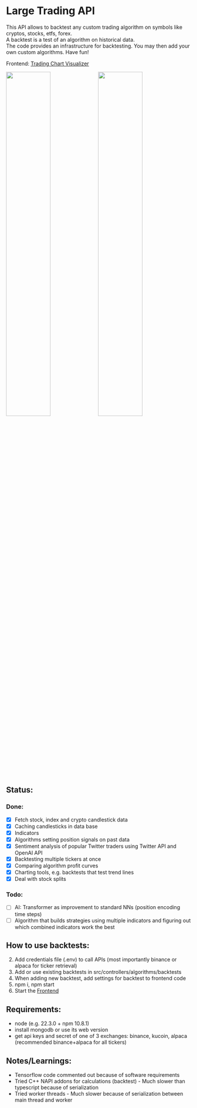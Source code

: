 # Large Trading API
This API allows to backtest any custom trading algorithm on symbols like cryptos, stocks, etfs, forex.\
A backtest is a test of an algorithm on historical data.\
The code provides an infrastructure for backtesting. You may then add your own custom algorithms. Have fun!

Frontend: [Trading Chart Visualizer](https://github.com/janv93/trading-chart-visualizer)
<div float="left">
  <img src="https://raw.githubusercontent.com/janv93/trading-chart-visualizer/main/github-content/chart.png" width="49%" />
  <img src="https://raw.githubusercontent.com/janv93/trading-chart-visualizer/main/github-content/multi-chart.png" width="49%" /> 
</div>

## Status:

### Done:

- [x] Fetch stock, index and crypto candlestick data
- [x] Caching candlesticks in data base
- [x] Indicators
- [x] Algorithms setting position signals on past data
- [x] Sentiment analysis of popular Twitter traders using Twitter API and OpenAI API
- [x] Backtesting multiple tickers at once
- [x] Comparing algorithm profit curves
- [x] Charting tools, e.g. backtests that test trend lines
- [x] Deal with stock splits

### Todo:

- [ ] AI: Transformer as improvement to standard NNs (position encoding time steps)
- [ ] Algorithm that builds strategies using multiple indicators and figuring out which combined indicators work the best

## How to use backtests:

2. Add credentials file (.env) to call APIs (most importantly binance or alpaca for ticker retrieval)
3. Add or use existing backtests in src/controllers/algorithms/backtests
4. When adding new backtest, add settings for backtest to frontend code
5. npm i, npm start
6. Start the [Frontend](https://github.com/janv93/trading-chart-visualizer)

## Requirements:

- node (e.g. 22.3.0 + npm 10.8.1)
- install mongodb or use its web version
- get api keys and secret of one of 3 exchanges: binance, kucoin, alpaca (recommended binance+alpaca for all tickers)

## Notes/Learnings:

- Tensorflow code commented out because of software requirements
- Tried C++ NAPI addons for calculations (backtest) - Much slower than typescript because of serialization
- Tried worker threads - Much slower because of serialization between main thread and worker
